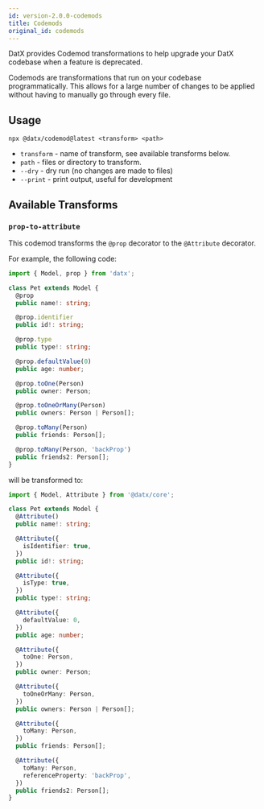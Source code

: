 ```yaml
---
id: version-2.0.0-codemods
title: Codemods
original_id: codemods
---
```


DatX provides Codemod transformations to help upgrade your DatX codebase when a feature is deprecated.

Codemods are transformations that run on your codebase programmatically. This allows for a large number of changes to be applied without having to manually go through every file.

## Usage

`npx @datx/codemod@latest <transform> <path>`

- `transform` - name of transform, see available transforms below.
- `path` - files or directory to transform.
- `--dry` - dry run (no changes are made to files)
- `--print` - print output, useful for development

## Available Transforms

### `prop-to-attribute`

This codemod transforms the `@prop` decorator to the `@Attribute` decorator.

For example, the following code:

```ts
import { Model, prop } from 'datx';

class Pet extends Model {
  @prop
  public name!: string;

  @prop.identifier
  public id!: string;

  @prop.type
  public type!: string;

  @prop.defaultValue(0)
  public age: number;

  @prop.toOne(Person)
  public owner: Person;

  @prop.toOneOrMany(Person)
  public owners: Person | Person[];

  @prop.toMany(Person)
  public friends: Person[];

  @prop.toMany(Person, 'backProp')
  public friends2: Person[];
}
```

will be transformed to:

```ts
import { Model, Attribute } from '@datx/core';

class Pet extends Model {
  @Attribute()
  public name!: string;

  @Attribute({
    isIdentifier: true,
  })
  public id!: string;

  @Attribute({
    isType: true,
  })
  public type!: string;

  @Attribute({
    defaultValue: 0,
  })
  public age: number;

  @Attribute({
    toOne: Person,
  })
  public owner: Person;

  @Attribute({
    toOneOrMany: Person,
  })
  public owners: Person | Person[];

  @Attribute({
    toMany: Person,
  })
  public friends: Person[];

  @Attribute({
    toMany: Person,
    referenceProperty: 'backProp',
  })
  public friends2: Person[];
}
```
